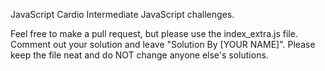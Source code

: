 JavaScript Cardio
Intermediate JavaScript challenges.

Feel free to make a pull request, but please use the index_extra.js file. Comment out your solution and leave "Solution By [YOUR NAME]". Please keep the file neat and do NOT change anyone else's solutions.